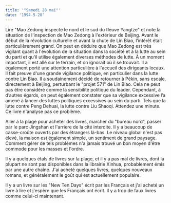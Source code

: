 ```yaml
---
title: '"Samedi 28 mai"'
date: '1994-5-28'
---
```


Lire "Mao Zedong inspecte le nord et le sud du fleuve Yangtze" et note la situation de l'inspection de Mao Zedong à l'extérieur de Beijing. Avant le début de la révolution culturelle et avant la chute de Lin Biao, l’intérêt était particulièrement grand. On peut en déduire que Mao Zedong est très vigilant quant à l'évolution de la situation dans la société et à la lutte au sein du parti et qu'il utilise également diverses méthodes de lutte. À un moment important, il est allé sur le terrain, et on ignorait où il se trouvait. Il a également porté une attention particulière à l'accueil des dirigeants locaux. Il fait preuve d'une grande vigilance politique, en particulier dans la lutte contre Lin Biao. Il a soudainement décidé de retourner à Pékin, sans escale, directement à Beijing, perturbant le "projet 571" de Lin Biao. Cela ne peut pas être considéré comme la sensibilité politique du leader. Cependant, à d’autres égards, on peut également constater que sa vigilance excessive l’a amené à lancer des luttes politiques excessives au sein du parti. Tels que la lutte contre Peng Dehuai, la lutte contre Liu Shaoqi. Attendez une minute. Ce livre n'analyse pas ce problème.

Aller à la plage pour acheter des livres, marcher du "bureau nord", passer par le parc Jingshan et l'arrière de la cité interdite. Il y a beaucoup de casse-croûte ouverts par des étrangers là-bas. Le niveau global n'est pas élevé, la maison est également simple, un sentiment de grand paysage. Comment gérer de tels problèmes n'a jamais trouvé un bon moyen d'être commode pour les masses et l'ordre.

Il y a quelques étals de livres sur la plage, et il y a pas mal de livres, dont la plupart ne sont pas disponibles dans la librairie Xinhua, probablement émis par une autre chaîne. J'ai acheté quelques livres, quelques nouveaux romans, et généralement le goût qui est actuellement populaire.

Il y a un livre sur les "New Ten Days" écrit par les Français et j'ai acheté un livre à lire et j'espère que les Français ont écrit. Il y a trop de faux livres comme celui-ci maintenant.

